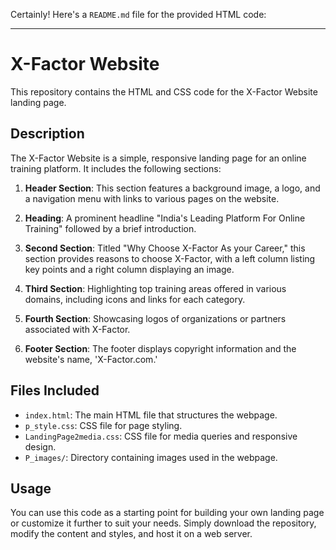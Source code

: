 Certainly! Here's a `README.md` file for the provided HTML code:

---

# X-Factor Website

This repository contains the HTML and CSS code for the X-Factor Website landing page.

## Description

The X-Factor Website is a simple, responsive landing page for an online training platform. It includes the following sections:

1. **Header Section**: This section features a background image, a logo, and a navigation menu with links to various pages on the website.

2. **Heading**: A prominent headline "India's Leading Platform For Online Training" followed by a brief introduction.

3. **Second Section**: Titled "Why Choose X-Factor As your Career," this section provides reasons to choose X-Factor, with a left column listing key points and a right column displaying an image.

4. **Third Section**: Highlighting top training areas offered in various domains, including icons and links for each category.

5. **Fourth Section**: Showcasing logos of organizations or partners associated with X-Factor.

6. **Footer Section**: The footer displays copyright information and the website's name, 'X-Factor.com.'

## Files Included

- `index.html`: The main HTML file that structures the webpage.
- `p_style.css`: CSS file for page styling.
- `LandingPage2media.css`: CSS file for media queries and responsive design.
- `P_images/`: Directory containing images used in the webpage.

## Usage

You can use this code as a starting point for building your own landing page or customize it further to suit your needs. Simply download the repository, modify the content and styles, and host it on a web server.

